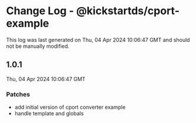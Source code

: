 # Change Log - @kickstartds/cport-example

This log was last generated on Thu, 04 Apr 2024 10:06:47 GMT and should not be manually modified.

## 1.0.1
Thu, 04 Apr 2024 10:06:47 GMT

### Patches

- add initial version of cport converter example
- handle template and globals


